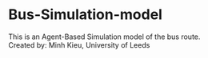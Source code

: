 # Bus-Simulation-model
This is an Agent-Based Simulation model of the bus route.  
Created by: Minh Kieu, University of Leeds
